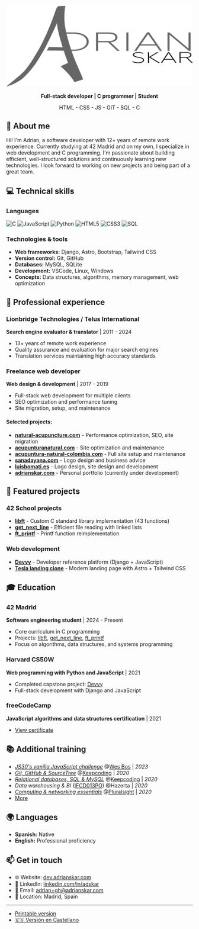 ![Adrian Skar](images/adskar-black.svg)

<p style="text-align: center;"><strong>Full-stack developer | C programmer | Student</strong></p>

<p style="text-align: center;">HTML - CSS - JS - GIT - SQL - C</p>

## 👋 About me

Hi! I'm Adrian, a software developer with 12+ years of remote work experience. Currently studying at 42 Madrid and on my own, I specialize in web development and C programming. I'm passionate about building efficient, well-structured solutions and continuously learning new technologies. I look forward to working on new projects and being part of a great team.

## 💻 Technical skills

### Languages
![C](https://img.shields.io/badge/C-00599C?style=flat&logo=c&logoColor=white)
![JavaScript](https://img.shields.io/badge/JavaScript-F7DF1E?style=flat&logo=javascript&logoColor=black)
![Python](https://img.shields.io/badge/Python-3776AB?style=flat&logo=python&logoColor=white)
![HTML5](https://img.shields.io/badge/HTML5-E34F26?style=flat&logo=html5&logoColor=white)
![CSS3](https://img.shields.io/badge/CSS3-1572B6?style=flat&logo=css3&logoColor=white)
![SQL](https://img.shields.io/badge/SQL-4479A1?style=flat&logo=mysql&logoColor=white)

### Technologies & tools
- **Web frameworks:** Django, Astro, Bootstrap, Tailwind CSS
- **Version control:** Git, GitHub
- **Databases:** MySQL, SQLite
- **Development:** VSCode, Linux, Windows
- **Concepts:** Data structures, algorithms, memory management, web optimization

## 💼 Professional experience

### Lionbridge Technologies / Telus International
**Search engine evaluator & translator** | 2011 - 2024
- 13+ years of remote work experience
- Quality assurance and evaluation for major search engines
- Translation services maintaining high accuracy standards

### Freelance web developer
**Web design & development** | 2017 - 2019
- Full-stack web development for multiple clients
- SEO optimization and performance tuning
- Site migration, setup, and maintenance

#### Selected projects:
- **[natural-acupuncture.com](https://natural-acupuncture.com/)** - Performance optimization, SEO, site migration
- **[acupunturanatural.com](https://web.archive.org/web/20190112201615/https://acupunturanatural.com/)** - Site optimization and maintenance
- **[acupuntura-natural-colombia.com](https://acupuntura-natural-colombia.com/)** - Full site setup and maintenance
- **[sanadayana.com](https://web.archive.org/web/20171020115041/https://sanadayana.com/)** - Logo design and business advice
- **[luisbomati.es](http://luisbomati.es/)** - Logo design, site design and development
- **[adrianskar.com](https://dev.adrianskar.com)** - Personal portfolio (currently under development)

## 🚀 Featured projects

### 42 School projects
- **[libft](https://github.com/AdrianSkar/42-libft)** - Custom C standard library implementation (43 functions)
- **[get_next_line](https://github.com/AdrianSkar/42-get_next_line)** - Efficient file reading with linked lists
- **[ft_printf](https://github.com/AdrianSkar/42-printf)** - Printf function reimplementation

### Web development
- **[Devvy](https://github.com/AdrianSkar/CS50W_capstone)** - Developer reference platform (Django + JavaScript)
- **[Tesla landing clone](https://github.com/AdrianSkar/tesla-landing-clone-astro)** - Modern landing page with Astro + Tailwind CSS

## 🎓 Education

### 42 Madrid
**Software engineering student** | 2024 - Present
- Core curriculum in C programming
- Projects: [libft](https://github.com/AdrianSkar/42-libft), [get_next_line](https://github.com/AdrianSkar/42-get_next_line), [ft_printf](https://github.com/AdrianSkar/42-printf)
- Focus on algorithms, data structures, and systems programming

### Harvard CS50W
**Web programming with Python and JavaScript** | 2021
- Completed capstone project: [Devvy](https://github.com/AdrianSkar/CS50W_capstone)
- Full-stack development with Django and JavaScript

### freeCodeCamp
**JavaScript algorithms and data structures certification** | 2021
- [View certificate](https://www.freecodecamp.org/certification/adrianskar/javascript-algorithms-and-data-structures)

## 📚 Additional training

- *[JS30's vanilla JavaScript challenge](https://javascript30.com/)* @[Wes Bos](https://wesbos.com/) | *2023*
- *[Git, GitHub & SourceTree](https://plataforma.keepcoding.io/p/curso-git-github-sourcetree)* @[Keepcoding](https://keepcoding.io/) | *2020*
- *[Relational databases, SQL & MySQL](https://plataforma.keepcoding.io/p/curso-bbdd-sql-mysql)* @[Keepcoding](https://keepcoding.io/) | *2020*
- *Data warehousing & BI* ([IFCD013PO](http://www.madrid.org/sfoc_web/2016/IFCD013PO.pdf)) @Hazerta | *2020*
- *[Computing & networking essentials](https://app.pluralsight.com/paths/skill/fundamentals-of-it-operations-skill)* @[Pluralsight](https://www.pluralsight.com/) | *2020*
- [More](further%20edu.md)

## 🌍 Languages

- **Spanish:** Native
- **English:** Professional proficiency

## 📫 Get in touch

- 🌐 Website: [dev.adrianskar.com](https://dev.adrianskar.com)
- 💼 LinkedIn: [linkedin.com/in/adskar](https://linkedin.com/in/adskar)
- 📧 Email: adrian+gh@adrianskar.com
- 📍 Location: Madrid, Spain

___

- [Printable version](Adrian_cv_print.pdf)
- [🇪🇸 Versión en Castellano](https://github.com/AdrianSkar/cv/tree/es)
